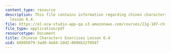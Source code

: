 ```yaml
---
content_type: resource
description: This file contains information regarding chines characters exercises
  lesson 6.4.
file: https://ol-ocw-studio-app-qa.s3.amazonaws.com/courses/21g-107-chinese-i-streamlined-fall-2014/608950793ad04e842dd20096b12f0587_MIT21G_107F14_L6_st4_6.4.pdf
file_type: application/pdf
resourcetype: Document
title: Chinese Characters Exercises Lesson 6.4
uid: 60895079-3ad0-4e84-2dd2-0096b12f0587
---
```

